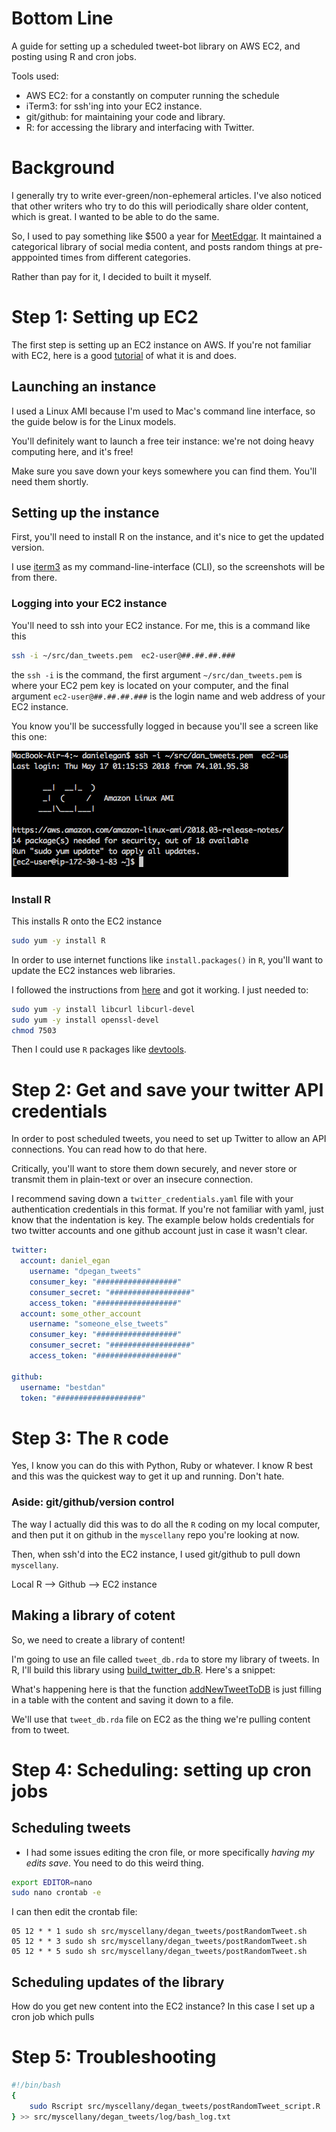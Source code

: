 
# Bottom Line
A guide for setting up a scheduled tweet-bot library on AWS EC2, and posting using R and cron jobs. 

Tools used:  
- AWS EC2: for a constantly on computer running the schedule   
- iTerm3: for ssh'ing into your EC2 instance.  
- git/github: for maintaining your code and library.   
- R: for accessing the library and interfacing with Twitter.   


# Background
I generally try to write ever-green/non-ephemeral articles. I've also noticed that other writers who try to do this will periodically share older content, which is great. I wanted to be able to do the same. 
 
So, I used to pay something like $500 a year for [MeetEdgar](www.meetedgar.com). It maintained a categorical library of social media content, and posts random things at pre-apppointed times from different categories. 

Rather than pay for it, I decided to built it myself. 


# Step 1: Setting up EC2
The first step is setting up an EC2 instance on AWS. If you're not familiar with EC2, here is a good [tutorial](https://www.datacamp.com/community/tutorials/aws-ec2-beginner-tutorial) of what it is and does. 

## Launching an instance
I used a Linux AMI because I'm used to Mac's command line interface, so the guide below is for the Linux models. 

You'll definitely want to launch a free teir instance: we're not doing heavy computing here, and it's free! 

Make sure you save down your keys somewhere you can find them. You'll need them shortly.

## Setting up the instance
First, you'll need to install R on the instance, and it's nice to get the updated version. 

I use [iterm3](https://www.iterm2.com/) as my command-line-interface (CLI), so the screenshots will be from there.

### Logging into your EC2 instance
You'll need to ssh into your EC2 instance. For me, this is a command like this

```bash
ssh -i ~/src/dan_tweets.pem  ec2-user@##.##.##.###
```

the `ssh -i` is the command, the first argument `~/src/dan_tweets.pem` is where your EC2 pem key is located on your computer, and the final argument `ec2-user@##.##.##.###` is the login name and web address of your EC2 instance. 

You know you'll be successfully logged in because you'll see a screen like this one:  

![](ec2_login_screen.png "EC2 login screen")

### Install R

This installs R onto the EC2 instance
```bash
sudo yum -y install R
```

In order to use internet functions like `install.packages()` in `R`, you'll want to update the EC2 instances web libraries. 

I followed the instructions from [here](https://stackoverflow.com/questions/20923209/problems-installing-the-devtools-package) and got it working. I just needed to:

```bash
sudo yum -y install libcurl libcurl-devel
sudo yum -y install openssl-devel
chmod 7503
```
Then I could use `R` packages like [devtools](https://github.com/r-lib/devtools). 

# Step 2: Get and save your twitter API credentials
In order to post scheduled tweets, you need to set up Twitter to allow an API connections. You can read how to do that here. 

Critically, you'll want to store them down securely, and never store or transmit them in plain-text or over an insecure connection. 

I recommend saving down a `twitter_credentials.yaml` file with your authentication credentials in this format. If you're not familiar with yaml, just know that the indentation is key. The example below holds credentials for two twitter accounts and one github account just in case it wasn't clear. 

```yaml
twitter:
  account: daniel_egan
    username: "dpegan_tweets"
    consumer_key: "##################"
    consumer_secret: "##################"
    access_token: "##################"
  account: some_other_account
    username: "someone_else_tweets"
    consumer_key: "##################"
    consumer_secret: "##################"
    access_token: "##################"

github:
  username: "bestdan"
  token: "###################"
```

# Step 3: The `R` code
Yes, I know you can do this with Python, Ruby or whatever. I know R best and this was the quickest way to get it up and running. Don't hate. 

### Aside: git/github/version control

The way I actually did this was to do all the `R` coding on my local computer, and then put it on github in the `myscellany` repo you're looking at now. 

Then, when ssh'd into the EC2 instance, I used git/github to pull down `myscellany`. 

Local R --> Github --> EC2 instance


## Making a library of cotent
So, we need to create a library of content! 

I'm going to use an file called `tweet_db.rda` to store my library of tweets. In R, I'll build this library using [build_twitter_db.R](build_twitter_db.R). Here's a snippet:

What's happening here is that the function [addNewTweetToDB](addNewTweetToDB.R) is just filling in a table with the content and saving it down to a file. 

We'll use that `tweet_db.rda` file on EC2 as the thing we're pulling content from to tweet. 




# Step 4: Scheduling: setting up cron jobs

## Scheduling tweets

- I had some issues editing the cron file, or more specifically _having my edits save_. You need to do this weird thing. 

```bash
export EDITOR=nano
sudo nano crontab -e
```

I can then edit the crontab file:

```crontab
05 12 * * 1 sudo sh src/myscellany/degan_tweets/postRandomTweet.sh
05 12 * * 3 sudo sh src/myscellany/degan_tweets/postRandomTweet.sh
05 12 * * 5 sudo sh src/myscellany/degan_tweets/postRandomTweet.sh
```

## Scheduling updates of the library
How do you get new content into the EC2 instance? In this case I set up a cron job which pulls 

# Step 5: Troubleshooting

```bash
#!/bin/bash
{
    sudo Rscript src/myscellany/degan_tweets/postRandomTweet_script.R
} >> src/myscellany/degan_tweets/log/bash_log.txt
```